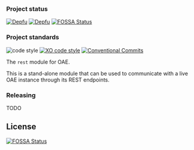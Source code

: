 ### Project status

[![Depfu](https://badges.depfu.com/badges/3ede370a3986cf01d01eae40031c733d/overview.svg)](https://depfu.com/github/oaeproject/oae-rest?project_id=29894)
[![Depfu](https://badges.depfu.com/badges/3ede370a3986cf01d01eae40031c733d/count.svg)](https://depfu.com/github/oaeproject/oae-rest?project_id=29894)
[![FOSSA Status](https://app.fossa.io/api/projects/git%2Bgithub.com%2Foaeproject%2Foae-rest.svg?type=shield)](https://app.fossa.io/projects/git%2Bgithub.com%2Foaeproject%2Foae-rest?ref=badge_shield)

### Project standards

![code style](https://img.shields.io/badge/code_style-prettier-ff69b4.svg)
[![XO code style](https://img.shields.io/badge/code_style-XO-5ed9c7.svg)](https://github.com/xojs/xo)
[![Conventional Commits](https://img.shields.io/badge/Conventional%20Commits-1.0.0-yellow.svg)](https://conventionalcommits.org)

The `rest` module for OAE.

This is a stand-alone module that can be used to communicate with a live OAE instance through its REST endpoints.

### Releasing

TODO

## License

[![FOSSA Status](https://app.fossa.io/api/projects/git%2Bgithub.com%2Foaeproject%2Foae-rest.svg?type=large)](https://app.fossa.io/projects/git%2Bgithub.com%2Foaeproject%2Foae-rest?ref=badge_large)
